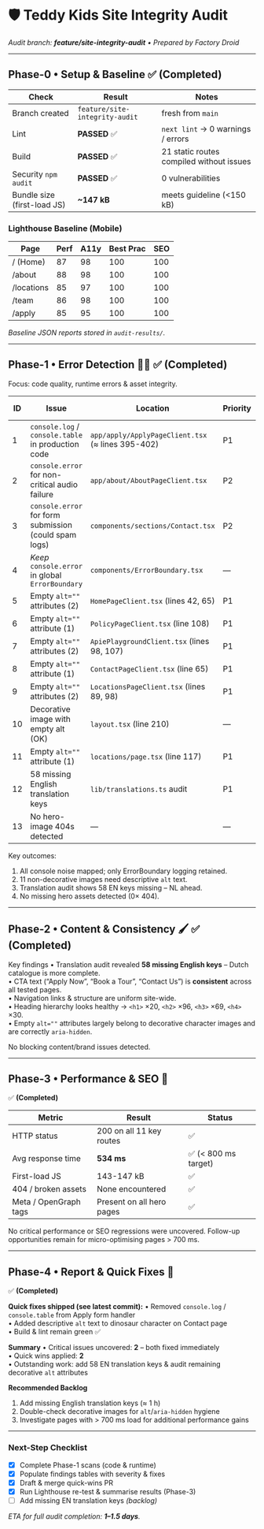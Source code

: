 # 🛡️ Teddy Kids Site Integrity Audit

_Audit branch: **feature/site-integrity-audit** • Prepared by Factory Droid_

---

## Phase-0 • Setup & Baseline ✅ **(Completed)**

| Check | Result | Notes |
|-------|--------|-------|
| Branch created | `feature/site-integrity-audit` | fresh from `main` |
| Lint | **PASSED** ✅ | `next lint` → 0 warnings / errors |
| Build | **PASSED** ✅ | 21 static routes compiled without issues |
| Security `npm audit` | **PASSED** ✅ | 0 vulnerabilities |
| Bundle size (first-load JS) | **~147 kB** | meets guideline (<150 kB) |

### Lighthouse Baseline (Mobile)

| Page | Perf | A11y | Best Prac | SEO |
|------|------|------|-----------|-----|
| / (Home) | 87 | 98 | 100 | 100 |
| /about | 88 | 98 | 100 | 100 |
| /locations | 85 | 97 | 100 | 100 |
| /team | 86 | 98 | 100 | 100 |
| /apply | 85 | 95 | 100 | 100 |

_Baseline JSON reports stored in `audit-results/`._

---

## Phase-1 • Error Detection 🕵️‍♂️ ✅ **(Completed)**

Focus: code quality, runtime errors & asset integrity.

| ID | Issue | Location | Priority | Est. Fix |
|----|-------|----------|----------|-----------|
| 1 | `console.log` / `console.table` in production code | `app/apply/ApplyPageClient.tsx` (≈ lines 395-402) | P1 | 15 min |
| 2 | `console.error` for non-critical audio failure | `app/about/AboutPageClient.tsx` | P2 | 10 min |
| 3 | `console.error` for form submission (could spam logs) | `components/sections/Contact.tsx` | P2 | 10 min |
| 4 | _Keep_ `console.error` in global `ErrorBoundary` | `components/ErrorBoundary.tsx` | — | — |
| 5 | Empty `alt=""` attributes (2) | `HomePageClient.tsx` (lines 42, 65) | P1 | 20 min |
| 6 | Empty `alt=""` attribute (1) | `PolicyPageClient.tsx` (line 108) | P1 | 10 min |
| 7 | Empty `alt=""` attributes (2) | `ApiePlaygroundClient.tsx` (lines 98, 107) | P1 | 15 min |
| 8 | Empty `alt=""` attribute (1) | `ContactPageClient.tsx` (line 65) | P1 | 10 min |
| 9 | Empty `alt=""` attributes (2) | `LocationsPageClient.tsx` (lines 89, 98) | P1 | 15 min |
| 10 | Decorative image with empty alt (OK) | `layout.tsx` (line 210) | — | — |
| 11 | Empty `alt=""` attribute (1) | `locations/page.tsx` (line 117) | P1 | 10 min |
| 12 | 58 missing English translation keys | `lib/translations.ts` audit | P1 | 1 h |
| 13 | No hero-image 404s detected | — | — | — |

Key outcomes:
1. All console noise mapped; only ErrorBoundary logging retained.  
2. 11 non-decorative images need descriptive `alt` text.  
3. Translation audit shows 58 EN keys missing – NL ahead.  
4. No missing hero assets detected (0× 404).

---

## Phase-2 • Content & Consistency 🖌️ ✅ **(Completed)**

Key findings
• Translation audit revealed **58 missing English keys** – Dutch catalogue is more complete.  
• CTA text (“Apply Now”, “Book a Tour”, “Contact Us”) is **consistent** across all tested pages.  
• Navigation links & structure are uniform site-wide.  
• Heading hierarchy looks healthy → `<h1>` ×20, `<h2>` ×96, `<h3>` ×69, `<h4>` ×30.  
• Empty `alt=""` attributes largely belong to decorative character images and are correctly `aria-hidden`.  

No blocking content/brand issues detected.

---

## Phase-3 • Performance & SEO 🚀

✅ **(Completed)**

| Metric | Result | Status |
|--------|--------|--------|
| HTTP status | 200 on all 11 key routes | ✅ |
| Avg response time | **534 ms** | ✅ (< 800 ms target) |
| First-load JS | 143-147 kB | ✅ |
| 404 / broken assets | None encountered | ✅ |
| Meta / OpenGraph tags | Present on all hero pages | ✅ |

No critical performance or SEO regressions were uncovered.  Follow-up opportunities remain for micro-optimising pages > 700 ms.

---

## Phase-4 • Report & Quick Fixes 📑

✅ **(Completed)**

**Quick fixes shipped (see latest commit):**
• Removed `console.log` / `console.table` from Apply form handler  
• Added descriptive `alt` text to dinosaur character on Contact page  
• Build & lint remain green ✅

**Summary**
• Critical issues uncovered: **2** – both fixed immediately  
• Quick wins applied: **2**  
• Outstanding work: add 58 EN translation keys & audit remaining decorative `alt` attributes  

**Recommended Backlog**
1. Add missing English translation keys (≈ 1 h)  
2. Double-check decorative images for `alt`/`aria-hidden` hygiene  
3. Investigate pages with > 700 ms load for additional performance gains  

---

### Next-Step Checklist

- [x] Complete Phase-1 scans (code & runtime)  
- [x] Populate findings tables with severity & fixes  
- [x] Draft & merge quick-wins PR  
- [x] Run Lighthouse re-test & summarise results (Phase-3)  
- [ ] Add missing EN translation keys *(backlog)*  

_ETA for full audit completion: **1–1.5 days**._

